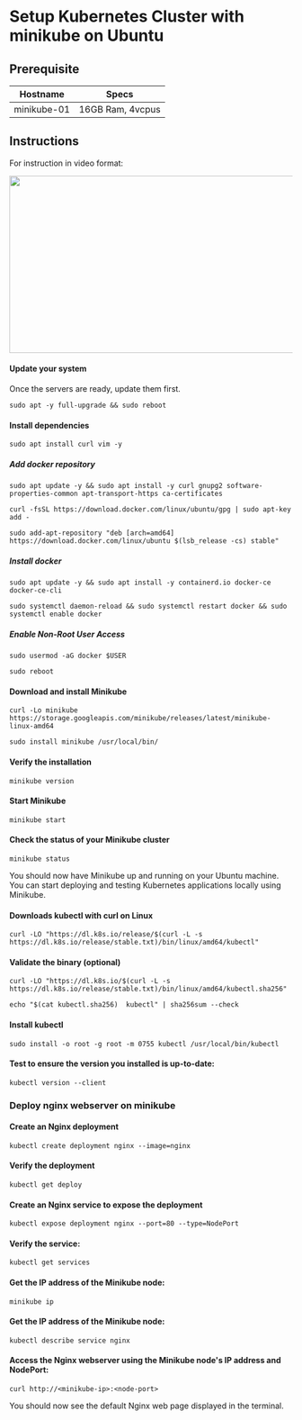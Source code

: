 # Setup Kubernetes Cluster with minikube on Ubuntu

## Prerequisite


| Hostname |	Specs |
| --- | --- |
| minikube-01  |	16GB Ram, 4vcpus |

## Instructions

For instruction in video format:

[<img src="https://storage.googleapis.com/techinet-public/youtube/thumbnails/KubeSeries/E2.png" width="560" height="315">](https://www.youtube.com/embed/_qXfWa476Ik)

#### Update your system
Once the servers are ready, update them first.
```
sudo apt -y full-upgrade && sudo reboot
```

#### Install dependencies
```
sudo apt install curl vim -y
```
##### Add docker repository
```
sudo apt update -y && sudo apt install -y curl gnupg2 software-properties-common apt-transport-https ca-certificates
```

```
curl -fsSL https://download.docker.com/linux/ubuntu/gpg | sudo apt-key add -
```

```
sudo add-apt-repository "deb [arch=amd64] https://download.docker.com/linux/ubuntu $(lsb_release -cs) stable"
```

##### Install docker
```
sudo apt update -y && sudo apt install -y containerd.io docker-ce docker-ce-cli
```

```
sudo systemctl daemon-reload && sudo systemctl restart docker && sudo systemctl enable docker
```

##### Enable Non-Root User Access
```
sudo usermod -aG docker $USER
```

```
sudo reboot
```

#### Download and install Minikube
```
curl -Lo minikube https://storage.googleapis.com/minikube/releases/latest/minikube-linux-amd64
```
```
sudo install minikube /usr/local/bin/
```

#### Verify the installation
```
minikube version
```

#### Start Minikube
```
minikube start
```

#### Check the status of your Minikube cluster
```
minikube status
```

You should now have Minikube up and running on your Ubuntu machine. You can start deploying and testing Kubernetes applications locally using Minikube.

#### Downloads kubectl with curl on Linux
```
curl -LO "https://dl.k8s.io/release/$(curl -L -s https://dl.k8s.io/release/stable.txt)/bin/linux/amd64/kubectl"
```

#### Validate the binary (optional)
```
curl -LO "https://dl.k8s.io/$(curl -L -s https://dl.k8s.io/release/stable.txt)/bin/linux/amd64/kubectl.sha256"
```
```
echo "$(cat kubectl.sha256)  kubectl" | sha256sum --check
```

#### Install kubectl
```
sudo install -o root -g root -m 0755 kubectl /usr/local/bin/kubectl
```

#### Test to ensure the version you installed is up-to-date:
```
kubectl version --client
```


### Deploy nginx webserver on minikube
#### Create an Nginx deployment
```
kubectl create deployment nginx --image=nginx
```

#### Verify the deployment
```
kubectl get deploy
```

#### Create an Nginx service to expose the deployment
```
kubectl expose deployment nginx --port=80 --type=NodePort
```

#### Verify the service:
```
kubectl get services
```

#### Get the IP address of the Minikube node:
```
minikube ip
```

#### Get the IP address of the Minikube node:
```
kubectl describe service nginx
```

#### Access the Nginx webserver using the Minikube node's IP address and NodePort:
```
curl http://<minikube-ip>:<node-port>
```

You should now see the default Nginx web page displayed in the terminal. 


